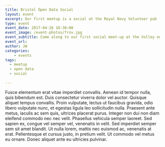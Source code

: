 ```yaml
---
title: Bristol Open Data Social
layout: event
excerpt: Our first meetup is a social at the Royal Navy Volunteer pub
type: event
event_date: 2017-04-26 18:30:00
event_image: /event-photos/frnv.jpg
event_subtitle: Come along to our first social meet-up at the Volley on King Street
event_url: 
author: JW
categories: 
    - events
tags:
  - meetup
  - open data
  - social
 
---
```


Fusce elementum erat vitae imperdiet convallis. Aenean id tempor nulla, quis bibendum est. Duis consectetur viverra dolor vel auctor. Quisque aliquet tempus convallis. Proin vulputate, lectus ut faucibus gravida, odio libero vulputate nunc, et egestas ligula leo sollicitudin nulla. Praesent ante metus, iaculis ac sem quis, ultrices placerat purus. Integer non dui non diam eleifend commodo nec nec velit. Phasellus vehicula semper laoreet. Sed sapien ex, congue vel semper vel, venenatis in velit. Sed imperdiet semper sem sit amet blandit. Ut nulla lorem, mattis nec euismod ac, venenatis at erat. Pellentesque et cursus justo, in pretium velit. Ut commodo vel metus eu ornare. Donec aliquet ante eu ultricies pulvinar.